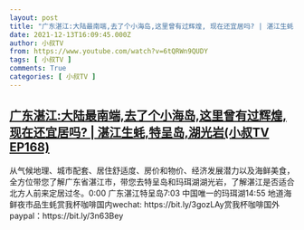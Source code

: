 ```yaml
---
layout: post
title: "广东湛江:大陆最南端,去了个小海岛,这里曾有过辉煌, 现在还宜居吗? | 湛江生蚝,特呈岛,湖光岩(小叔TV EP168)"
date: 2021-12-13T16:09:45.000Z
author: 小叔TV
from: https://www.youtube.com/watch?v=6tQRWn9QUDY
tags: [ 小叔TV ]
comments: True
categories: [ 小叔TV ]
---
```

<!--1639411785000-->
[广东湛江:大陆最南端,去了个小海岛,这里曾有过辉煌, 现在还宜居吗? | 湛江生蚝,特呈岛,湖光岩(小叔TV EP168)](https://www.youtube.com/watch?v=6tQRWn9QUDY)
------

<div>
从气候地理、城市配套、居住舒适度、房价和物价、经济发展潜力以及海鲜美食，全方位带您了解广东省湛江市，带您去特呈岛和玛珥湖湖光岩，了解湛江是否适合北方人前来定居过冬。0:00 广东湛江特呈岛7:03 中国唯一的玛珥湖14:55 地道海鲜夜市品生蚝赏我杯咖啡国内wechat: https://bit.ly/3gozLAy赏我杯咖啡国外paypal：https://bit.ly/3n63Bey
</div>
